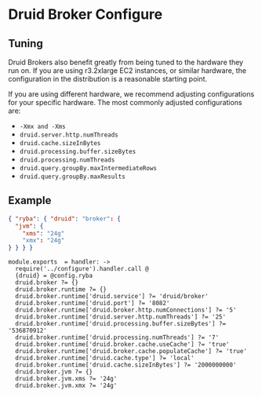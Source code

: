 
# Druid Broker Configure

## Tuning

Druid Brokers also benefit greatly from being tuned to the hardware they run on.
If you are using r3.2xlarge EC2 instances, or similar hardware, the
configuration in the distribution is a reasonable starting point.

If you are using different hardware, we recommend adjusting configurations for
your specific hardware. The most commonly adjusted configurations are:

*   `-Xmx and -Xms`
*   `druid.server.http.numThreads`
*   `druid.cache.sizeInBytes`
*   `druid.processing.buffer.sizeBytes`
*   `druid.processing.numThreads`
*   `druid.query.groupBy.maxIntermediateRows`
*   `druid.query.groupBy.maxResults`

## Example

```json
{ "ryba": { "druid": "broker": {
  "jvm": {
    "xms": "24g"
    "xmx": "24g"
} } } }
```

    module.exports  = handler: ->
      require('../configure').handler.call @
      {druid} = @config.ryba
      druid.broker ?= {}
      druid.broker.runtime ?= {}
      druid.broker.runtime['druid.service'] ?= 'druid/broker'
      druid.broker.runtime['druid.port'] ?= '8082'
      druid.broker.runtime['druid.broker.http.numConnections'] ?= '5'
      druid.broker.runtime['druid.server.http.numThreads'] ?= '25'
      druid.broker.runtime['druid.processing.buffer.sizeBytes'] ?= '536870912'
      druid.broker.runtime['druid.processing.numThreads'] ?= '7'
      druid.broker.runtime['druid.broker.cache.useCache'] ?= 'true'
      druid.broker.runtime['druid.broker.cache.populateCache'] ?= 'true'
      druid.broker.runtime['druid.cache.type'] ?= 'local'
      druid.broker.runtime['druid.cache.sizeInBytes'] ?= '2000000000'
      druid.broker.jvm ?= {}
      druid.broker.jvm.xms ?= '24g'
      druid.broker.jvm.xmx ?= '24g'
      
